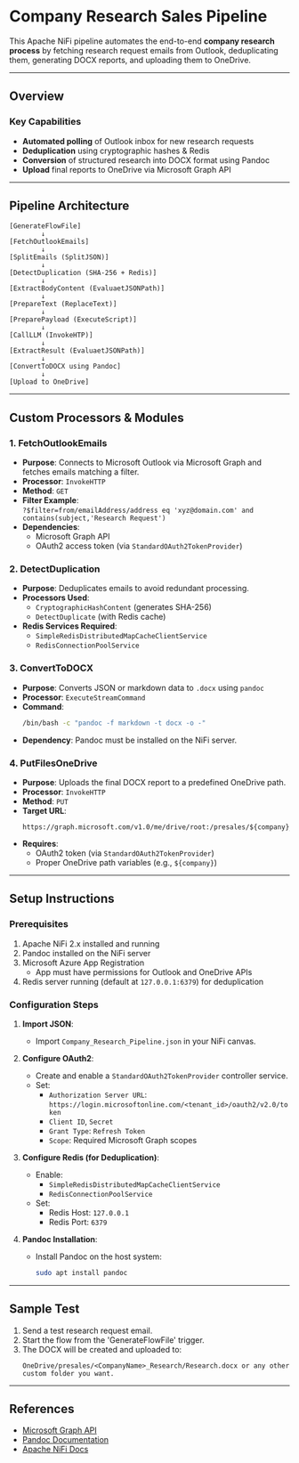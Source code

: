 # Company Research Sales Pipeline

This Apache NiFi pipeline automates the end-to-end **company research process** by fetching research request emails from Outlook, deduplicating them, generating DOCX reports, and uploading them to OneDrive.

---

## Overview

### Key Capabilities

- **Automated polling** of Outlook inbox for new research requests
- **Deduplication** using cryptographic hashes & Redis
- **Conversion** of structured research into DOCX format using Pandoc
- **Upload** final reports to OneDrive via Microsoft Graph API

---

## Pipeline Architecture

```
[GenerateFlowFile]
        ↓
[FetchOutlookEmails] 
        ↓
[SplitEmails (SplitJSON)]
        ↓
[DetectDuplication (SHA-256 + Redis)]
        ↓
[ExtractBodyContent (EvaluaetJSONPath)]
        ↓
[PrepareText (ReplaceText)]
        ↓
[PreparePayload (ExecuteScript)]
        ↓
[CallLLM (InvokeHTP)]
        ↓
[ExtractResult (EvaluaetJSONPath)]
        ↓
[ConvertToDOCX using Pandoc]
        ↓
[Upload to OneDrive]
```

---

## Custom Processors & Modules

### 1. **FetchOutlookEmails**
- **Purpose**: Connects to Microsoft Outlook via Microsoft Graph and fetches emails matching a filter.
- **Processor**: `InvokeHTTP`
- **Method**: `GET`
- **Filter Example**:  
  `?$filter=from/emailAddress/address eq 'xyz@domain.com' and contains(subject,'Research Request')`
- **Dependencies**:
  - Microsoft Graph API
  - OAuth2 access token (via `StandardOAuth2TokenProvider`)

### 2. **DetectDuplication**
- **Purpose**: Deduplicates emails to avoid redundant processing.
- **Processors Used**:  
  - `CryptographicHashContent` (generates SHA-256)
  - `DetectDuplicate` (with Redis cache)
- **Redis Services Required**:
  - `SimpleRedisDistributedMapCacheClientService`
  - `RedisConnectionPoolService`

### 3. **ConvertToDOCX**
- **Purpose**: Converts JSON or markdown data to `.docx` using `pandoc`
- **Processor**: `ExecuteStreamCommand`
- **Command**:
  ```bash
  /bin/bash -c "pandoc -f markdown -t docx -o -"
  ```
- **Dependency**: Pandoc must be installed on the NiFi server.

### 4. **PutFilesOneDrive**
- **Purpose**: Uploads the final DOCX report to a predefined OneDrive path.
- **Processor**: `InvokeHTTP`
- **Method**: `PUT`
- **Target URL**:
  ```
  https://graph.microsoft.com/v1.0/me/drive/root:/presales/${company}_Research/Research.docx:/content
  ```
- **Requires**:
  - OAuth2 token (via `StandardOAuth2TokenProvider`)
  - Proper OneDrive path variables (e.g., `${company}`)

---

## Setup Instructions

### Prerequisites

1. Apache NiFi 2.x installed and running
2. Pandoc installed on the NiFi server
3. Microsoft Azure App Registration
   - App must have permissions for Outlook and OneDrive APIs
4. Redis server running (default at `127.0.0.1:6379`) for deduplication

### Configuration Steps

1. **Import JSON**:
   - Import `Company_Research_Pipeline.json` in your NiFi canvas.

2. **Configure OAuth2**:
   - Create and enable a `StandardOAuth2TokenProvider` controller service.
   - Set:
     - `Authorization Server URL`: `https://login.microsoftonline.com/<tenant_id>/oauth2/v2.0/token`
     - `Client ID`, `Secret`
     - `Grant Type`: `Refresh Token`
     - `Scope`: Required Microsoft Graph scopes

3. **Configure Redis (for Deduplication)**:
   - Enable:
     - `SimpleRedisDistributedMapCacheClientService`
     - `RedisConnectionPoolService`
   - Set:
     - Redis Host: `127.0.0.1`
     - Redis Port: `6379`

4. **Pandoc Installation**:
   - Install Pandoc on the host system:
     ```bash
     sudo apt install pandoc
     ```

---

## Sample Test

1. Send a test research request email.
2. Start the flow from the 'GenerateFlowFile' trigger.
3. The DOCX will be created and uploaded to:
   ```
   OneDrive/presales/<CompanyName>_Research/Research.docx or any other custom folder you want.
   ```

---

## References

- [Microsoft Graph API](https://learn.microsoft.com/en-us/graph/overview)
- [Pandoc Documentation](https://pandoc.org/)
- [Apache NiFi Docs](https://nifi.apache.org/docs.html)

